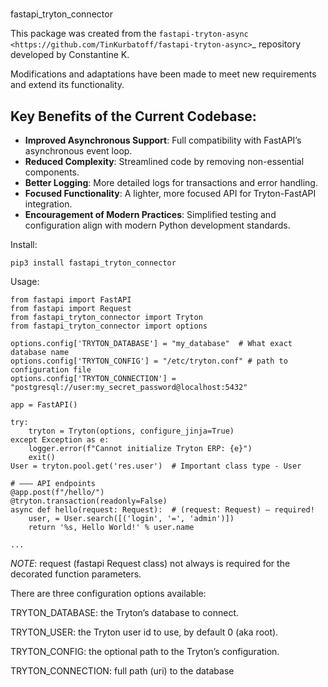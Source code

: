 # 
fastapi_tryton_connector

This package was created from the `fastapi-tryton-async <https://github.com/TinKurbatoff/fastapi-tryton-async>`_ repository developed by Constantine K.

Modifications and adaptations have been made to meet new requirements and extend its functionality.

## Key Benefits of the Current Codebase:

- **Improved Asynchronous Support**: Full compatibility with FastAPI’s asynchronous event loop.
- **Reduced Complexity**: Streamlined code by removing non-essential components.
- **Better Logging**: More detailed logs for transactions and error handling.
- **Focused Functionality**: A lighter, more focused API for Tryton-FastAPI integration.
- **Encouragement of Modern Practices**: Simplified testing and configuration align with modern Python development standards.


Install:
```
pip3 install fastapi_tryton_connector
```

Usage:
```
from fastapi import FastAPI
from fastapi import Request
from fastapi_tryton_connector import Tryton
from fastapi_tryton_connector import options

options.config['TRYTON_DATABASE'] = "my_database"  # What exact database name
options.config['TRYTON_CONFIG'] = "/etc/tryton.conf" # path to configuration file
options.config['TRYTON_CONNECTION'] = "postgresql://user:my_secret_password@localhost:5432"

app = FastAPI()

try:
    tryton = Tryton(options, configure_jinja=True)
except Exception as e:
    logger.error(f"Cannot initialize Tryton ERP: {e}")
    exit()
User = tryton.pool.get('res.user')  # Important class type - User

# ——— API endpoints
@app.post(f"/hello/")  
@tryton.transaction(readonly=False)
async def hello(request: Request):  # (request: Request) — required!
    user, = User.search([('login', '=', 'admin')])
    return '%s, Hello World!' % user.name

...

```
*NOTE*: request (fastapi Request class) not always is required for the decorated function parameters.

There are three configuration options available:

TRYTON_DATABASE: the Tryton’s database to connect.

TRYTON_USER: the Tryton user id to use, by default 0 (aka root).

TRYTON_CONFIG: the optional path to the Tryton’s configuration.

TRYTON_CONNECTION: full path (uri) to the database
